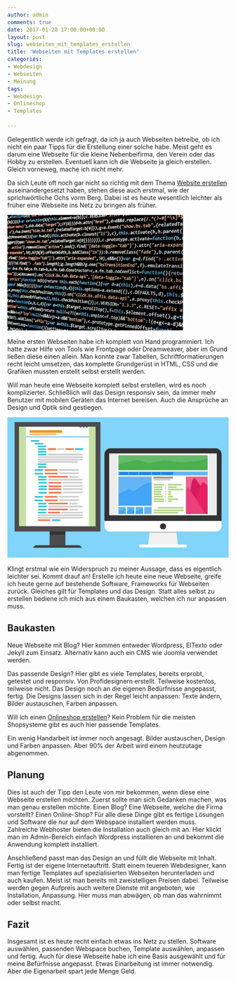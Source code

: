 ```yaml
---
author: admin
comments: true
date: 2017-01-28 17:00:00+00:00
layout: post
slug: webseiten_mit_templates_erstellen
title: 'Webseiten mit Templates erstellen'
categories:
- Webdesign
- Webseiten
- Meinung
tags:
- Webdesign
- Onlineshop
- Templates

---
```


Gelegentlich werde ich gefragt, da ich ja auch Webseiten betreibe, ob ich nicht ein paar Tipps für die Erstellung einer solche habe. Meist geht es darum eine Webseite für die kleine Nebenbeifirma, den Verein oder das Hobby zu erstellen. Eventuell kann ich die Webseite ja gleich erstellen. Gleich vorneweg, mache ich nicht mehr.

Da sich Leute oft noch gar nicht so richtig mit dem Thema <a href="https://www.templatemonster.com/de/">Website erstellen</a> auseinandergesetzt haben, stehen diese auch erstmal, wie der sprichwörtliche Ochs vorm Berg. Dabei ist es heute wesentlich leichter als früher eine Webseite ins Netz zu bringen als früher.

![](/assets/uploads/2017/1/design2.jpg)

Meine ersten Webseiten habe ich komplett von Hand programmiert. Ich hatte zwar Hilfe von Tools wie Frontpage oder Dreamweaver, aber im Grund ließen diese einen allein. Man konnte zwar Tabellen, Schriftformatierungen recht leicht umsetzen, das komplette Grundgerüst in HTML, CSS und die Grafiken mussten erstellt selbst erstellt werden.

Will man heute eine Webseite komplett selbst erstellen, wird es noch komplizierter. Schließlich will das Design responsiv sein, da immer mehr Benutzer mit mobilen Geräten das Internet bereisen. Auch die Ansprüche an Design und Optik sind gestiegen.

![](/assets/uploads/2017/1/design.jpg)

Klingt erstmal wie ein Widerspruch zu meiner Aussage, dass es eigentlich leichter sei. Kommt drauf an! Erstelle ich heute eine neue Webseite, greife ich heute gerne auf bestehende Software, Frameworks für Webseiten zurück. Gleiches gilt für Templates und das Design. Statt alles selbst zu erstellen bediene ich mich aus einem Baukasten, welchen ich nur anpassen muss.

## Baukasten

Neue Webseite mit Blog? Hier kommen entweder Wordpress, ElTexto oder Jekyll zum Einsatz. Alternativ kann auch ein CMS wie Joomla verwendet werden. 

Das passende Design? Hier gibt es viele Templates, bereits erprobt, getestet und  responsiv. Von Profidesignern erstellt. Teilweise kostenlos, teilweise nicht. Das Design noch an die eigenen Bedürfnisse angepasst, fertig. Die Designs lassen sich in der Regel leicht anpassen: Texte ändern, Bilder austauschen, Farben anpassen.

Will ich einen <a href="https://www.templatemonster.com/de/onlineshop-erstellen.php">Onlineshop erstellen</a>? Kein Problem für die meisten Shopsysteme gibt es auch hier passende Templates.

Ein wenig Handarbeit ist immer noch angesagt. Bilder austauschen, Design und Farben anpassen. Aber 90% der Arbeit wird einem heutzutage abgenommen.

## Planung

Dies ist auch der Tipp den Leute von mir bekommen, wenn diese eine Webseite erstellen möchten. Zuerst sollte man sich Gedanken machen, was man genau erstellen möchte. Einen Blog? Eine Webseite, welche die Firma vorstellt? Einen Online-Shop? Für alle diese Dinge gibt es fertige Lösungen und Software die nur auf dem Webspace installiert werden muss. Zahlreiche Webhoster bieten die Installation auch gleich mit an. Hier klickt man im Admin-Bereich einfach Wordpress installieren an und bekommt die Anwendung komplett installiert.

Anschließend passt man das Design an und füllt die Webseite mit Inhalt. Fertig ist der eigene Internetauftritt. Statt einem teueren Webdesigner, kann man fertige Templates auf spezialisierten Webseiten herunterladen und auch kaufen. Meist ist man bereits mit zweistelligen Preisen dabei. Teilweise werden gegen Aufpreis auch weitere Dienste mit angeboten, wie Installation, Anpassung. Hier muss man abwägen, ob man das wahrnimmt oder selbst macht.

## Fazit

Insgesamt ist es heute recht einfach etwas ins Netz zu stellen. Software auswählen, passenden Webspace buchen, Template auswählen, anpassen und fertig. Auch für diese Webseite habe ich eine Basis ausgewählt und für meine Befürfnisse angepasst. Etwas Einarbeitung ist immer notwendig. Aber die Eigenarbeit spart jede Menge Geld.

